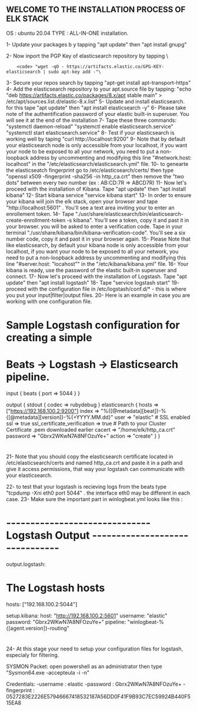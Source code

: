 ## WELCOME TO THE INSTALLATION PROCESS OF ELK STACK ##
OS : ubuntu 20.04
TYPE : ALL-IN-ONE installation.


1-  Update your packages b y tapping "apt update" then "apt install gnupg"

2-  Now inport the PGP Key of elasticsearch repository by tapping \
```
    <code> "wget -qO - https://artifacts.elastic.co/GPG-KEY-elasticsearch | sudo apt-key add -"\
```
3-  Secure your repos search by tapping "apt-get install apt-transport-https"
4-  Add the elasticsearch repository to your apt.source file by tapping:
    "echo "deb https://artifacts.elastic.co/packages/8.x/apt stable main" > /etc/apt/sources.list.d/elastic-8.x.list"
5-  Update and install elasticsearch. for this tape "apt update" then "apt install elasticsearch -y"
6-  Please take note of the authentification password of your elastic built-in superuser. You will see it at the end of the installation 
7-  Tape these three commands:
    "systemctl daemon-reload"
    "systemctl enable elasticsearch.service"
    "systemctl start elasticsearch.service"
8-  Test if your elasticsearch is working well by taping "curl http://localhost:9200"
9-  Note that by default your elasticsearch node is only accessible from your localhost, if you want your node to be exposed to all your network, you need to put a non-loopback address 
    by uncommenting and modifying this line "#network.host: localhost" in the "/etc/elasticsearch/elasticsearch.yml" file.
10- to genearte the elasticseatch fingerprint go to /etc/elasticsearch/certs/ then type "openssl x509 -fingerprint -sha256 -in http_ca.crt" then remove the "two dots" between every two number (ex : AB:CD:7R =>       ABCD7R)
11- Now let's proceed with the installation of Kibana. Tape "apt update" then "apt install kibana"
12- Start kibana service "service kibana start"
13- In order to ensure your kibana will join the elk stack, open your browser and tape "http://localhost:5601" . You'll see a text area
    inviting your to enter an enrollement token.
14- Tape "./usr/share/elasticsearch/bin/elasticsearch-create-enrollment-token -s kibana". You'll see a token, copy it and past it in your
    browser. you will be asked to enter a verification code. Tape in your terminal "./usr/share/kibana/bin/kibana-verification-code". You'll see a six number code, copy it and past it in your browser again.
15- Please Note that like elasticsearch, by default your kibana node is only accessible from your localhost, if you want your node to be
    exposed to all your network, you need to put a non-loopback address by uncommenting and modifying this line "#server.host: "locahost"" in the "/etc/kibana/kibana.yml" file.
16- Your kibana is ready, use the password of the elastic built-in superuser and connect.
17- Now let's proceed with the installation of Logstash. Tape "apt update" then "apt install logstash"
18- Tape "service logstash start"
19- proceed with the configuration file in /etc/logstash/conf.d/* - this is where you put your input|filter|output files.
20- Here is an example in case you are working with one configuration file.

# #################################################################################################################################
# Sample Logstash configuration for creating a simple
# Beats -> Logstash -> Elasticsearch pipeline.

input {
    beats {
        port => 5044
    }
}

output {
    stdout { codec => rubydebug }
    elasticsearch {
        hosts => ["https://192.168.100.2:9200"]
        index => "%{[@metadata][beat]}-%{[@metadata][version]}-%{+YYYY.MM.dd}"
        user => "elastic"
        # SSL enabled
        ssl => true
        ssl_certificate_verification => true
        # Path to your Cluster Certificate .pem downloaded earlier
        cacert => "/home/elk/http_ca.crt"
        password => "Gbrx2WKwN7A8NFOzuYe+"
        action => "create"
    }
}
# #################################################################################################################################


21- Note that you should copy the elasticsearch certificate located in /etc/elasticsearch/certs and named http_ca.crt and paste it in a path and give it access permissions, that way your logstash can communicate with your elasticsearch.

22- to test that your logstash is recieving logs from the beats type "tcpdump -Xni eth0 port 5044" . the interface eth0 may be different in each case.
23- Make sure the important part in winlogbeat.yml looks like this :

# #################################################################################################################################
# ------------------------------ Logstash Output -------------------------------
output.logstash:
  # The Logstash hosts
  hosts: ["192.168.100.2:5044"]

setup.kibana:
  host: "http://192.168.100.2:5601"
  username: "elastic"
  password: "Gbrx2WKwN7A8NFOzuYe+"
  pipeline: "winlogbeat-%{[agent.version]}-routing"
# #################################################################################################################################

24- At this stage your need to setup your configuration files for logstash, especialy for filtering.

 



SYSMON Packet:
open powershell as an administrator then type "Sysmon64.exe -accepteula -i -n"

 Credentials:
    -username : elastic
    -password : Gbrx2WKwN7A8NFOzuYe+
	-fingerprint : 0527283E2226E57946667418532187A56DD0F41F9B93C7EC59924B440F515EA8

